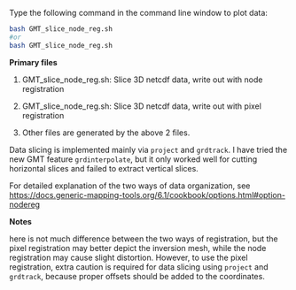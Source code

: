 Type the following command in the command line window to plot data:

````bash
bash GMT_slice_node_reg.sh
#or
bash GMT_slice_node_reg.sh
````



**Primary files**

1. GMT_slice_node_reg.sh: Slice 3D netcdf data, write out with node registration

2. GMT_slice_node_reg.sh: Slice 3D netcdf data, write out with pixel registration
3. Other files are generated by the above 2 files.

Data slicing is implemented mainly via `project` and `grdtrack`. I have tried the new GMT feature `grdinterpolate`, but it only worked well for cutting horizontal slices and failed to extract vertical slices.



For detailed explanation of the two ways of data organization, see https://docs.generic-mapping-tools.org/6.1/cookbook/options.html#option-nodereg

**Notes**

here is not much difference between the two ways of registration, but the pixel registration may better depict the inversion mesh, while the node registration may cause slight distortion. However, to use the pixel registration, extra caution is required for data slicing using `project` and `grdtrack`, because proper offsets should be added to the coordinates.